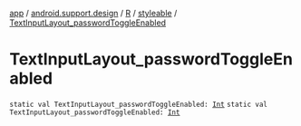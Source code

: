 [app](../../../index.md) / [android.support.design](../../index.md) / [R](../index.md) / [styleable](index.md) / [TextInputLayout_passwordToggleEnabled](.)

# TextInputLayout_passwordToggleEnabled

`static val TextInputLayout_passwordToggleEnabled: `[`Int`](https://kotlinlang.org/api/latest/jvm/stdlib/kotlin/-int/index.html)
`static val TextInputLayout_passwordToggleEnabled: `[`Int`](https://kotlinlang.org/api/latest/jvm/stdlib/kotlin/-int/index.html)